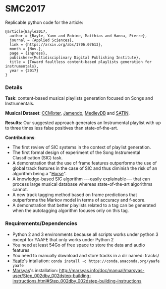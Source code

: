 # SMC2017

Replicable python code for the article:

```
@article{Bayle2017,
  author = {Bayle, Yann and Robine, Matthias and Hanna, Pierre},
  journal = {Applied Sciences},
  link = {https://arxiv.org/abs/1706.07613},
  month = {Nov.},
  page = {inpress},
  publisher={Multidisciplinary Digital Publishing Institute},
  title = {Toward faultless content-based playlists generation for instrumentals},
  year = {2017}
}
```

### Details

**Task**: content-based musical playlists generation focused on Songs and Instrumentals.

**Musical Dataset**: [CCMixter](https://members.loria.fr/ALiutkus/kam/), [Jamendo](http://www.mathieuramona.com/wp/data/jamendo/), [MedleyDB](http://medleydb.weebly.com/) and [SATIN](https://www.researchgate.net/publication/317824409_SATIN_A_Persistent_Musical_Database_for_Music_Information_Retrieval). 

**Results**: Our suggested approach generates an Instrumental playlist with up to three times less false positives than state-of-the-art.

**Contributions**:
- The first review of SIC systems in the context of playlist generation.
- The first formal design of experiment of the Song Instrumental Classification (SIC) task.
- A demonstration that the use of frame features outperforms the use of global track features in the case of SIC and thus diminish the risk of an algorithm being a "[Horse](http://ieeexplore.ieee.org/abstract/document/6847693/)".
- A knowledge-based SIC algorithm ---easily explainable--- that can process large musical database whereas state-of-the-art algorithms cannot.
- A new track tagging method based on frame predictions that outperforms the Markov model in terms of accuracy and f-score.
- A demonstration that better playlists related to a tag can be generated when the autotagging algorithm focuses only on this tag.

### Requirements/Dependencies

- Python 2 and 3 environments because all scripts works under python 3 except for YAAFE that only works under Python 2
- You need at least 54Go of free space to store the data and audio features
- You need to manually download and store tracks in a dir named: tracks/
- [Yaafe](https://github.com/Yaafe/Yaafe)'s intallation: `conda install -c https://conda.anaconda.org/yaafe yaafe`
- [Marsyas](https://github.com/marsyas/marsyas/)'s installation: http://marsyas.info/doc/manual/marsyas-user/Step_002dby_002dstep-building-instructions.html#Step_002dby_002dstep-building-instructions
